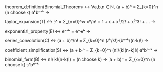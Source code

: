 theorem_definition(Binomial_Theorem) ↔ 
    ∀a,b,n ∈ ℕ, (a + b)ⁿ = Σ_{k=0}^n (n choose k)·aᵏbⁿ⁻ᵏ →

taylor_expansion(T) ↔ 
    eˣ = Σ_{n=0}^∞ xⁿ/n! = 1 + x + x²/2! + x³/3! + ... →

exponential_property(E) ↔ 
    eᵃ⁺ᵇ = eᵃ·eᵇ →

series_convolution(C) ↔ 
    (a + b)ⁿ/n! = Σ_{k=0}^n (aᵏ/k!)·(bⁿ⁻ᵏ/(n-k)!) →

coefficient_simplification(S) ↔ 
    (a + b)ⁿ = Σ_{k=0}^n (n!/(k!(n-k)!))·aᵏbⁿ⁻ᵏ →

binomial_form(B) ↔ 
    n!/(k!(n-k)!) = (n choose k) →
    (a + b)ⁿ = Σ_{k=0}^n (n choose k)·aᵏbⁿ⁻ᵏ